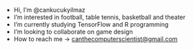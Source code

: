 -  Hi, I’m @cankucukyilmaz
-  I’m interested in football, table tennis, basketball and theater
-  I’m currently studying TensorFlow and R programming
-  I’m looking to collaborate on game design
-  How to reach me -> canthecomputerscientist@gmail.com

<!---
cankucukyilmaz/cankucukyilmaz is a ✨ special ✨ repository because its `README.md` (this file) appears on your GitHub profile.
You can click the Preview link to take a look at your changes.
--->
